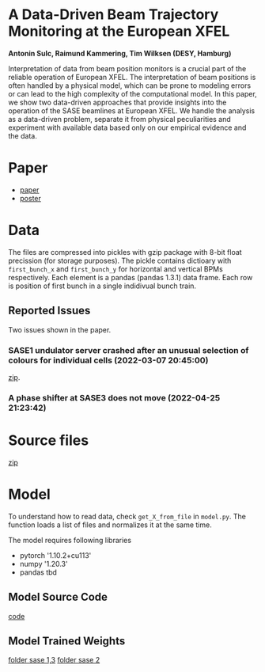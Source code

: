 # A Data-Driven Beam Trajectory Monitoring at the European XFEL
**Antonin Sulc, Raimund Kammering, Tim Wilksen (DESY, Hamburg)**

Interpretation of data from beam position monitors is a crucial part of the reliable operation of European XFEL. The interpretation of beam positions is often handled by a physical model, which can be prone to modeling errors or can lead to the high complexity of the computational model. In this paper, we show two data-driven approaches that provide insights into the operation of the SASE beamlines at European XFEL. We handle the analysis as a data-driven problem, separate it from physical peculiarities and experiment with available data based only on our empirical evidence and the data.

# Paper
- [paper](https://ipac2022.vrws.de/papers/mopopt069.pdf) 
- [poster](https://github.com/sulcantonin/BPM_IPAC22/blob/main/MOPOPT069_poster.pdf)

# Data

The files are compressed into pickles with gzip package with 8-bit float precission (for storage purposes). The pickle contains dictioary with ```first_bunch_x``` and ```first_bunch_y``` for horizontal and vertical BPMs respectively. Each element is a pandas (pandas 1.3.1) data frame. Each row is position of first bunch in a single indidivual bunch train.

## Reported Issues
Two issues shown in the paper. 

### SASE1 undulator server crashed after an unusual selection of colours for individual cells (2022-03-07 20:45:00)
[zip](public_data/undulator.zip).
### A phase shifter at SASE3 does not move (2022-04-25 21:23:42)
# Source files
[zip](public_data/phase_shifter.zip)

# Model
To understand how to read data, check ```get_X_from_file``` in ```model.py```. The function loads a list of files and normalizes it at the same time. 

The model requires following libraries
- pytorch '1.10.2+cu113'
- numpy '1.20.3'
- pandas tbd
## Model Source Code 
[code](model/code.py)
## Model Trained Weights
[folder sase 1,3](model14_sa13_10iter_dropout0.1/) [folder sase 2](model14_sa2_10iter_dropout0.1/)
